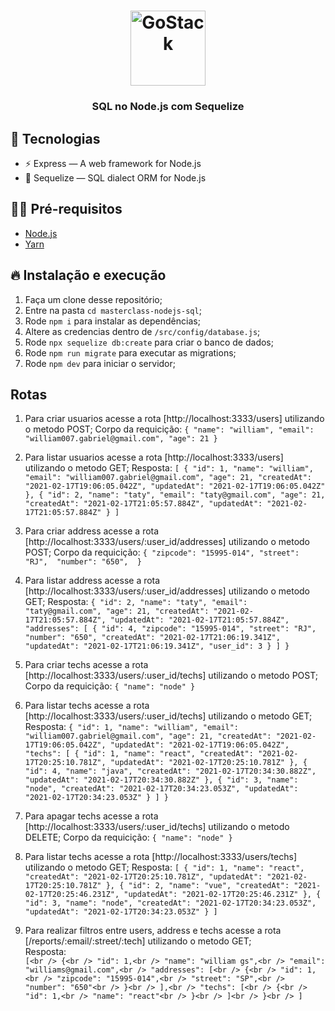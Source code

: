 <h1 align="center">
  <img alt="GoStack" src="https://rocketseat-cdn.s3-sa-east-1.amazonaws.com/masterclass.png" width="120px" />
</h1>

<h3 align="center">
  SQL no Node.js com Sequelize
</h3>

## 🚀 Tecnologias

- ⚡ Express — A web framework for Node.js
- 💾 Sequelize — SQL dialect ORM for Node.js

## ✋🏻 Pré-requisitos

- [Node.js](https://nodejs.org/en/)
- [Yarn](https://yarnpkg.com/pt-BR/docs/install)

## 🔥 Instalação e execução

1. Faça um clone desse repositório;
2. Entre na pasta `cd masterclass-nodejs-sql`;
3. Rode `npm i` para instalar as dependências;
4. Altere as credencias dentro de `/src/config/database.js`;
5. Rode `npx sequelize db:create` para criar o banco de dados;
6. Rode `npm run migrate` para executar as migrations;
7. Rode `npm dev` para iniciar o servidor;

## Rotas

1. Para criar usuarios acesse a rota [http://localhost:3333/users] utilizando o metodo POST;
Corpo da requicição:
`
{
	"name": "william",
	"email": "william007.gabriel@gmail.com",
	"age": 21
}
`

2. Para listar usuarios acesse a rota [http://localhost:3333/users] utilizando o metodo GET;
Resposta:
`
[
  {
    "id": 1,
    "name": "william",
    "email": "william007.gabriel@gmail.com",
    "age": 21,
    "createdAt": "2021-02-17T19:06:05.042Z",
    "updatedAt": "2021-02-17T19:06:05.042Z"
  },
  {
    "id": 2,
    "name": "taty",
    "email": "taty@gmail.com",
    "age": 21,
    "createdAt": "2021-02-17T21:05:57.884Z",
    "updatedAt": "2021-02-17T21:05:57.884Z"
  }
]
`

3. Para criar address acesse a rota [http://localhost:3333/users/:user_id/addresses] utilizando o metodo POST;
Corpo da requicição: 
`
{
	"zipcode": "15995-014",
	"street": "RJ", 
	"number": "650", 
}
`

4. Para listar address acesse a rota [http://localhost:3333/users/:user_id/addresses] utilizando o metodo GET;
Resposta:
`
{
  "id": 2,
  "name": "taty",
  "email": "taty@gmail.com",
  "age": 21,
  "createdAt": "2021-02-17T21:05:57.884Z",
  "updatedAt": "2021-02-17T21:05:57.884Z",
  "addresses": [
    {
      "id": 4,
      "zipcode": "15995-014",
      "street": "RJ",
      "number": "650",
      "createdAt": "2021-02-17T21:06:19.341Z",
      "updatedAt": "2021-02-17T21:06:19.341Z",
      "user_id": 3
    }
  ]
}
`

5. Para criar techs acesse a rota [http://localhost:3333/users/:user_id/techs] utilizando o metodo POST;
Corpo da requicição:
`
{
	"name": "node"
}
`

6. Para listar techs acesse a rota [http://localhost:3333/users/:user_id/techs] utilizando o metodo GET;
Resposta:
`
{
  "id": 1,
  "name": "william",
  "email": "william007.gabriel@gmail.com",
  "age": 21,
  "createdAt": "2021-02-17T19:06:05.042Z",
  "updatedAt": "2021-02-17T19:06:05.042Z",
  "techs": [
    {
      "id": 1,
      "name": "react",
      "createdAt": "2021-02-17T20:25:10.781Z",
      "updatedAt": "2021-02-17T20:25:10.781Z"
    },
    {
      "id": 4,
      "name": "java",
      "createdAt": "2021-02-17T20:34:30.882Z",
      "updatedAt": "2021-02-17T20:34:30.882Z"
    },
    {
      "id": 3,
      "name": "node",
      "createdAt": "2021-02-17T20:34:23.053Z",
      "updatedAt": "2021-02-17T20:34:23.053Z"
    }
  ]
}
`

7. Para apagar techs acesse a rota [http://localhost:3333/users/:user_id/techs] utilizando o metodo DELETE;
Corpo da requicição:
`
{
	"name": "node"
}
`

8. Para listar techs acesse a rota [http://localhost:3333/users/techs] utilizando o metodo GET;
Resposta:
`
[
  {
    "id": 1,
    "name": "react",
    "createdAt": "2021-02-17T20:25:10.781Z",
    "updatedAt": "2021-02-17T20:25:10.781Z"
  },
  {
    "id": 2,
    "name": "vue",
    "createdAt": "2021-02-17T20:25:46.231Z",
    "updatedAt": "2021-02-17T20:25:46.231Z"
  },
  {
    "id": 3,
    "name": "node",
    "createdAt": "2021-02-17T20:34:23.053Z",
    "updatedAt": "2021-02-17T20:34:23.053Z"
  }
]
`

9. Para realizar filtros entre users, address e techs acesse a rota [/reports/:email/:street/:tech] utilizando o metodo GET; <br />
Resposta: <br />
`
[<br />
  {<br />
    "id": 1,<br />
    "name": "william gs",<br />
    "email": "williams@gmail.com",<br />
    "addresses": [<br />
      {<br />
        "id": 1,<br />
        "zipcode": "15995-014",<br />
        "street": "SP",<br />
        "number": "650"<br />
      }<br />
    ],<br />
    "techs": [<br />
      {<br />
        "id": 1,<br />
        "name": "react"<br />
      }<br />
    ]<br />
  }<br />
]
`